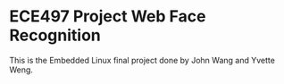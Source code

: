 # ECE497 Project Web Face Recognition

This is the Embedded Linux final project done by John Wang and Yvette Weng. 
